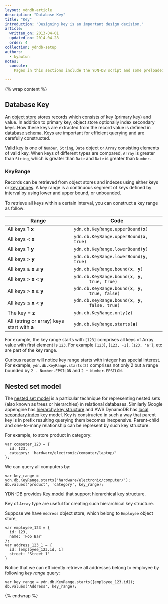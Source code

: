 ```yaml
---
layout: ydndb-article
description: "Database Key"
title: "Key"
introduction: "Designing key is an important design decision."
article:
  written_on: 2013-04-01
  updated_on: 2014-04-28
  order: 4
collection: ydndb-setup
authors:
  - kyawtun
notes:
  console:
    Pages in this sections include the YDN-DB script and some preloaded data and utility functions, so that you follow the sample code in your browser's developer console to see in action.

---
```


{% wrap content %}

## Database Key

An [object store](schema.html#ydn-db-store-schema) stores records which consists of key (primary key) and value. In addition to primary key, object store optionally index secondary keys. How these keys are extracted from the record value is defined in [database schema](schema.html). Keys are important for efficient querying and are carefully constructed.
    
[Valid key](http://www.w3.org/TR/IndexedDB/#key-construct) is one of `Number`, `String`, `Date` object or `Array` consisting elements of valid key. When keys of different types are compared, `Array` is greater than `String`, which is greater than `Date` and `Date` is greater than `Number`.
    
### KeyRange
    
Records can be retrieved from object stores and indexes using either keys or [key ranges](http://www.w3.org/TR/IndexedDB/#range-concept). A key range is a continuous segment of keys defined by interval by using lower and upper bound, or unbounded.    

To retrieve all keys within a certain interval, you can construct a key range as follow:  

<table class="gridtable">
  <thead>
  <tr>
    <th>Range</th>
    <th>Code</th>
  </tr>
  </thead>
  <tbody>
  <tr>
    <td>All keys ? <strong>x</strong></td>
    <td><code>ydn.db.KeyRange.upperBound(<strong>x</strong>)</code> </td>
  </tr>
  <tr>
    <td>All keys &lt; <strong>x</strong></td>
    <td><code>ydn.db.KeyRange.upperBound(<strong>x</strong>, true) </code>
    </td>
  </tr>
  <tr>
    <td>All keys ? <strong>y</strong></td>
    <td><code>ydn.db.KeyRange.lowerBound(<strong>y</strong>)</code> </td>
  </tr>
  <tr>
    <td>All keys &gt; <strong>y</strong></td>
    <td><code>ydn.db.KeyRange.lowerBound(<strong>y</strong>, true)</code></td>
  </tr>
  <tr>
    <td>All keys &ge; <strong>x</strong> &le; <strong>y</strong></td>
    <td><code>ydn.db.KeyRange.bound(<strong>x</strong>, <strong>y</strong>)</code></td>
  </tr>
  <tr>
    <td>All keys &gt; <strong>x</strong> &lt; <strong>y</strong></td>
    <td><code>ydn.db.KeyRange.bound(<strong>x</strong>, <strong>y</strong>,
      true, true)</code></td>
  </tr>
  <tr>
    <td>All keys &gt; <strong>x</strong> &ge; <strong>y</strong></td>
    <td><code>ydn.db.KeyRange.bound(<strong>x</strong>, <strong>y</strong>,
      true, false)</code></td>
  </tr>
  <tr>
    <td>All keys &le; <strong>x</strong> &lt; <strong>y</strong></td>
    <td><code>ydn.db.KeyRange.bound(<strong>x</strong>, <strong>y</strong>,
      false, true)</code></td>
  </tr>
  <tr>
    <td>The key = <strong>z</strong></td>
    <td><code>ydn.db.KeyRange.only(<strong>z</strong>)</code></td>
  </tr>
  <tr>
    <td>All (string or array) keys start with <strong>a</strong></td>
    <td><code>ydn.db.KeyRange.starts(<strong>a</strong>)</code></td>
  </tr>
  </tbody>
</table>

For example, the key range starts with `[123]` comprises all keys of Array value with first element is `123`. For example `[123]`, `[123, -1]`, `[123, 'a']`, etc are part of the key range.

Curious reader will notice key range starts with integer has special interest. For example, `ydn.db.KeyRange.starts(2)` comprises not only 2 but a range bounded by `2 - Number.EPSILON` and `2 + Number.EPSILON`.  
  
## Nested set model

The [nested set model](http://en.wikipedia.org/wiki/Nested_set_model) is a particular technique for representing nested sets (also known as trees or hierarchies) in relational databases. Similarly Google appengine has [hierarchy key structure](https://developers.google.com/appengine/docs/python/datastore/keyclass) and AWS DynamoDB has [local secondary index](http://aws.amazon.com/blogs/aws/local-secondary-indexes-for-amazon-dynamodb/) key model. Key is constructed in such a way that parent key is in prefix resulting querying them becomes inexpensive. Parent-child and one-to-many relationship can be represent by such key structure.
 
For example, to store product in category:

    var computer_123 = {
      id: 123,
      category: 'hardware/electronic/computer/laptop/'
    };
    
We can query all computers by:
    
    var key_range = ydn.db.KeyRange.starts('hardware/electronic/computer/');
    db.values('product', 'category', key_range);
    
YDN-DB provides [Key model](/api/ydn/db/key.html) that support hierarchical key structure.
    

Key of `Array` type are useful for creating such hierarchical key structure. 
  
Suppose we have `Address` object store, which belong to `Employee` object store,
 
    var employee_123 = {
      id: 123,
      name: 'Foo Bar'
    };
    var address_123_1 = {
      id: [employee_123.id, 1]
      street: 'Street 1'
    }
    
Notice that we can efficiently retrieve all addresses belong to employee by following _key range_ query:
  
    var key_range = ydn.db.KeyRange.starts([employee_123.id]);
    db.values('Address', key_range);

{% endwrap %} 
